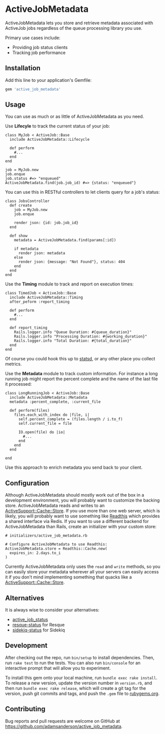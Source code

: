 # ActiveJobMetadata

ActiveJobMetadata lets you store and retrieve metadata associated with ActiveJob jobs regardless of the queue processing library you use.

Primary use cases include:

- Providing job status clients
- Tracking job performance

## Installation

Add this line to your application's Gemfile:

```ruby
gem 'active_job_metadata'
```

## Usage

You can use as much or as little of ActiveJobMetadata as you need.

Use **Lifecyle** to track the current status of your job:

    class MyJob < ActiveJob::Base
      include ActiveJobMetadata::Lifecycle
      
      def perform
        #...
      end
    end
    
    job = MyJob.new
    job.enque
    job.status #=> "enqueued"
    ActiveJobMetadata.find(job.job_id) #=> {status: "enqueued"}

You can use this in RESTful controllers to let clients query for a job's status:    

    class JobsController
      def create
        job = MyJob.new
        job.enque
        
        render json: {id: job.job_id}
      end
      
      def show
        metadata = ActiveJobMetadata.find(params[:id])
        
        if metadata
          render json: metadata
        else
          render json: {message: "Not Found"}, status: 404
        end
      end
    end
    
Use the **Timing** module to track and report on execution times:

    class TimedJob < ActiveJob::Base
      include ActiveJobMetadata::Timing
      after_peform :report_timing
      
      def perform
        #...
      end
      
      def report_timing
        Rails.logger.info "Queue Duration: #{queue_duration}"
        Rails.logger.info "Processing Duration: #{working_duration}"
        Rails.logger.info "Total Duration: #{total_duration}"
      end
    end

Of course you could hook this up to [statsd](https://github.com/reinh/statsd), or any other place you collect metrics.

Use the **Metadata** module to track custom information.  For instance a long running job might report the percent complete and the name of the last file it processed:

    class LongRunningJob < ActiveJob::Base
      include ActiveJobMetadata::Metadata
      metadata :percent_complete, :current_file
      
      def perform(files)
        files.each_with_index do |file, i|
          self.percent_complete = (files.length / i.to_f)
          self.current_file = file
          
          IO.open(file) do |io|
            #...
          end
        end
      end
      
    end

Use this approach to enrich metadata you send back to your client.

## Configuration

Although ActiveJobMetadata should mostly work out of the box in a development environment, you will probably want to customize the backing store.  ActiveJobMetadata reads and writes to an [ActiveSupport::Cache::Store](http://api.rubyonrails.org/classes/ActiveSupport/Cache/Store.html).  If you use more than one web server, which is likely, you will probably want to use something like [Readthis](https://github.com/sorentwo/readthis) which provides a shared interface via Redis.  If you want to use a different backend for ActiveJobMetadata than Rails, create an initializer with your custom store:

    # initializers/active_job_metadata.rb
    
    # Configure ActiveJobMetadata to use Readthis:
    ActiveJobMetadata.store = Readthis::Cache.new(
      expires_in: 2.days.to_i
    )

Currently ActiveJobMetadata only uses the `read` and `write` methods, so you can easily store your metadata wherever all your servers can easily access it if you don't mind implementing something that quacks like a [ActiveSupport::Cache::Store](http://api.rubyonrails.org/classes/ActiveSupport/Cache/Store.html).

## Alternatives

It is always wise to consider your alternatives:

* [active_job_status](https://github.com/cdale77/active_job_status)
* [resque-status](https://github.com/quirkey/resque-status) for Resque
* [sidekiq-status](https://github.com/utgarda/sidekiq-status) for Sidekiq

## Development

After checking out the repo, run `bin/setup` to install dependencies. Then, run `rake test` to run the tests. You can also run `bin/console` for an interactive prompt that will allow you to experiment.

To install this gem onto your local machine, run `bundle exec rake install`. To release a new version, update the version number in `version.rb`, and then run `bundle exec rake release`, which will create a git tag for the version, push git commits and tags, and push the `.gem` file to [rubygems.org](https://rubygems.org).

## Contributing

Bug reports and pull requests are welcome on GitHub at https://github.com/adamsanderson/active_job_metadata.

